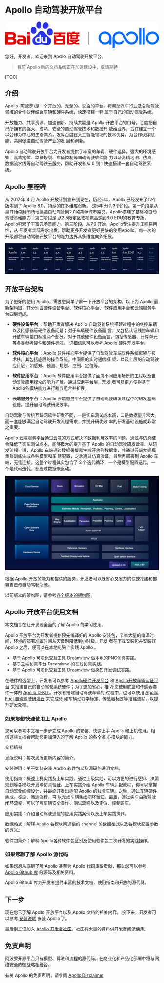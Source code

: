 # Apollo 自动驾驶开放平台

![Apollo_logo.png](docs/02_Quick%20Start/demo_guide/images/Apollo_logo.png)

您好，开发者，欢迎来到 Apollo 自动驾驶开放平台。

> 目前 Apollo 新的文档系统正在加速建设中，敬请期待

[TOC]

## 介绍

Apollo (阿波罗)是一个开放的、完整的、安全的平台，将帮助汽车行业及自动驾驶领域的合作伙伴结合车辆和硬件系统，快速搭建一套
属于自己的自动驾驶系统。

开放能力、共享资源、加速创新、持续共赢是 Apollo 开放平台的口号。百度把自己所拥有的强大、成熟、安全的自动驾驶技术和数据开
放给业界，旨在建立一个以合作为中心的生态体系，发挥百度在人工智能领域的技术优势，为合作伙伴赋能，共同促进自动驾驶产业的发
展和创新。

Apollo 自动驾驶开放平台为开发者提供了丰富的车辆、硬件选择，强大的环境感知、高精定位、路径规划、车辆控制等自动驾驶软件能
力以及高精地图、仿真、数据流水线等自动驾驶云服务，帮助开发者从 0 到 1 快速搭建一套自动驾驶系统。

## Apollo 里程碑

从 2017 年 4 月 Apollo 开放计划宣布到现在，历经5年，Apollo 已经发布了12个版本到了 Apollo 8.0，持续的在多维度创新。 这5年
分为3个阶段。第一阶段是从最开始的封闭场地循迹自动驾驶到2.0的简单城市路况，Apollo搭建了基础的自动驾驶基础能力；第二阶段是
从2.5限定区域视觉高速到6.0 EDU的教育专版，Apollo积累了丰富的场景能力。第三阶段，从7.0 开始，Apollo专注提升工程易用性，从
开发者实际需求出发，帮助更多开发者更好更快的使用Apollo。每一次的升级都将自动驾驶开放平台的能力边界从多维度向外拓展。

![Apollo_Roadmap_8_0.png](docs/02_Quick%20Start/demo_guide/images/Apollo_Roadmap_8_0.png)

## 开放平台架构

为了更好的使用 Apollo，需要您简单了解一下开放平台的架构。以下为 Apollo 最新架构图，其分别由硬件设备平台、软件核心平台、
软件应用平台和云端服务平台四层组成。

- **硬件设备平台** ：帮助开发者解决 Apollo 自动驾驶系统搭建过程中的线控车辆以及传感器等硬件设备问题；对于车辆硬件设备而
  言，又包括认证线控车辆和开放车辆接口标准两个部分。对于其他硬件设备而言，包括传感器、计算单元等各类参考硬件和硬件标准。
  详细信息可以参考 [Apollo 硬件开发平台](https://apollo.baidu.com/community/hardware)。

- **软件核心平台** ：Apollo 软件核心平台提供了自动驾驶车端软件系统框架与技术栈。其包括底层的操作系统，中间层的实时通信框
  架，以及上层的自动驾驶应用层，如感知、预测、规划、控制、定位等。

- **软件应用平台** ：Apollo 软件应用平台提供了面向不同应用场景的工程以及自动驾驶应用模块的能力扩展。通过应用平台层，开发
  者可以更方便得基于Apollo各模块能力进行裁剪组合并扩展。

- **云端服务平台** ：Apollo 云端服务平台提供了自动驾驶研发过程中的研发基础设施，提升自动驾驶研发效率。

自动驾驶与传统互联网软件研发不同，一是实车测试成本高，二是数据量非常大。而一套能够满足自动驾驶开发流程需求，并提升研发效
率的研发基础设施就非常之重要。

Apollo 云端服务平台通过云端的方式解决了数据利用效率的问题，通过与仿真结合降低了实车测试成本，能够极大的提升基于 Apollo
的自动驾驶研发效率。从研发流程上讲，Apollo 车端通过数据采集器生成开放的数据集，并通过云端大规模集群训练生成各种模型和车
辆配置，之后通过仿真验证，最后再部署到 Apollo 车端，无缝连接。这整个过程其实包含了 2 个迭代循环，一个是模型配置迭代，一
个是代码迭代，都通过数据来驱动。

![Apollo_8.0.png](docs/02_Quick%20Start/demo_guide/images/Apollo_8_0.png)

根据 Apollo 开放的能力和提供的服务，开发者可以既省心又省力的快速搭建和部署自己的自动驾驶系统。

以前版本的架构图，请参考[各个版本的架构图](https://github.com/ApolloAuto/apollo/blob/master/README.md)。

## Apollo 开放平台使用文档

本文档旨在让开发者全面的了解 Apollo 的学习使用。

Apollo 开放平台为开发者提供预先编译好的 Apollo 安装包，节省大量的编译时间，环境的部署准备时间从天级别降低到小时级。开发
者在下载安装包并安装好 Apollo 之后，便可以在本地电脑上实践 Apollo 。

- 基于 Apollo 可视化交互工具 Dreamview 做本地的PNC仿真实践。
- 基于云端仿真平台 Dreamland 的在线仿真实践。
- 基于 Apollo 可视化交互工具 Dreamview 做感知开发调试实践。

在硬件的选型上，开发者可以参考 [Apollo硬件开发平台](https://apollo.baidu.com/community/hardware) 和
[Apollo开放车辆认证平台](https://apollo.baidu.com/community/certificate) 来搭建自己的自动驾驶系统硬件；为了更加省心，推
荐您使用底盘和传感器套件一体的 [Apollo D-KIT](https://apollo.baidu.com/community/apollo_d_kit)。开发者搭建自动驾驶车辆的
过程中，也可以使用 [Apollo Fuel 自动驾驶研发云](https://bce.apollo.auto/user-manual/fuel-service?locale=zh-cn) 来完成诸
如车辆动力学标定、传感器标定等搭建流程，以提升研发效率。

### 如果您想快速使用上 Apollo

您可以参考本文档一步步完成 Apollo 的安装、快速上手 Apollo 和上机使用。相信这些文档会帮助您更加深入的了解 Apollo 的各个核
心模块的能力。

文档结构

发版说明：每次发版更新内容的简介。

[安装说明](docs/quick_start_cn.md)：关于如何安装 Apollo 软件包以及源码的说明文档。

使用指南：概述上机实践及上车实践。通过上级实践，可以方便的进行感知、决策规划等各模块开发与仿真验证。上车实践介绍 Apollo
车辆适配流程，你可以掌握自动驾驶线控设计，并最终开发出适配 Apollo 的线控车辆。之后，通过车辆硬件集成、标定、循迹流程，可
以完成车辆集成闭环验证。最后，通过实车自动驾驶闭环流程，可以了解车辆安全操作、测试流程以及定位、控制调车。

应用实践：介绍自动驾驶通信的应用实践案例以及上车实践操作。

数据格式：解释 Apollo 各模块间通信的 channel 的数据格式以及各模块配置参数的含义。

软件包简介：解释 Apollo各种软件包区别及使用软件包二次开发的实践操作。

### 如果您想了解 Apollo 源代码

如果您想从底层了解 Apollo 甚至为 Apollo 代码库做贡献，那么您可以参考
[Apollo Github 库](https://github.com/ApolloAuto/apollo) 的源码及相关资料。

Apollo Github 库为开发者提供丰富的技术文档、使用指南和开放的源代码。

## 下一步

现在您已了解 Apollo 开放平台以及 Apollo 文档的相关内容。 接下来，开发者可以参考 [安装说明](docs/quick_start_cn.md) 安装 Apollo 了。

最后别忘记加入 [Apollo 开发者社区](https://apollo.baidu.com/)，社区有大量的资料供开发者阅读使用。

## 免责声明

阿波罗开源平台只有模型、算法和流程的源代码，在商业化和产品化部署中将与网络安全防御战略相结合。

有关 Apollo 的免责声明，请参阅 [Apollo Disclaimer](https://developer.apollo.auto/docs/disclaimer.html)
